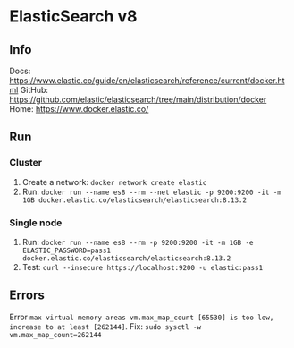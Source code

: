 # ElasticSearch v8

## Info
Docs: https://www.elastic.co/guide/en/elasticsearch/reference/current/docker.html
GitHub: https://github.com/elastic/elasticsearch/tree/main/distribution/docker
Home: https://www.docker.elastic.co/

## Run
### Cluster
1. Create a network: `docker network create elastic`
2. Run: `docker run --name es8 --rm --net elastic -p 9200:9200 -it -m 1GB docker.elastic.co/elasticsearch/elasticsearch:8.13.2`

### Single node
1. Run: `docker run --name es8 --rm -p 9200:9200 -it -m 1GB -e ELASTIC_PASSWORD=pass1 docker.elastic.co/elasticsearch/elasticsearch:8.13.2`
2. Test: `curl --insecure https://localhost:9200 -u elastic:pass1`

## Errors
Error `max virtual memory areas vm.max_map_count [65530] is too low, increase to at least [262144]`.
Fix: `sudo sysctl -w vm.max_map_count=262144`
